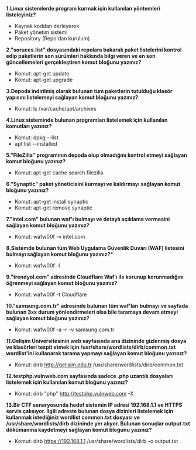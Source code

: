 **1.Linux sistemlerde program kurmak için kullanılan yöntemleri listeleyiniz?**
* Kaynak koddan derleyerek
* Paket yönetim sistemi
* Repository (Repo'dan kurulum)

**2."soruces.list" dosyasındaki repolara bakarak paket listelerini kontrol edip paketlerin son sürümleri hakkında bilgi veren ve en son güncellemeleri gerçekleştiren komut bloğunu yazınız?**
- Komut: apt-get update
- Komut: apt-get upgrade

**3.Depoda indirilmiş olarak bulunan tüm paketlerin tutulduğu klasör yapısını listelemeyi sağlayan komut bloğunu yazınız?**
- Komut: ls /var/cache/apt/archives

**4.Linux sisteminde bulunan programları listelemek için kullanılan komutları yazınız?**
- Komut: dpkg --list
- apt list --installed

**5."FileZilla" programının depoda olup olmadığını kontrol etmeyi sağlayan komut bloğunu yazınız?**
- Komut: apt-get cache search filezilla

**6."Synaptic" paket yöneticisini kurmayı ve kaldırmayı sağlayan komut bloğunu yazınız?**
- Komut: apt-get install synaptic
- Komut: apt-get remove synaptic

**7."intel.com" bulunan waf'ı bulmayı ve detaylı açıklama vermesini sağlayan komut bloğunu yazınız?**
- Komut: wafw00f -v intel.com

**8.Sistemde bulunan tüm Web Uygulama Güvenlik Duvarı (WAF) listesini bulmayı sağlayan komut bloğunu yazınız?***
- Komut: wafw00f -l

**9."trendyol.com" adresinde Cloudflare Waf'ı ile korunup korunmadığını öğrenmeyi sağlayan komut bloğunu yazınız?**
- Komut: wafw00f -t Cloudflare

**10."samsung.com.tr" adresinde bulunan tüm waf'ları bulmayı ve sayfada bulunan 3xx durum yönlendirmeleri olsa bile taramaya devam etmeyi sağlayan komut bloğunu yazınız?**
- Komut: wafw00f -a -r -v samsung.com.tr

**11.Gelişim Üniversitesinin web sayfasında ana dizininde gizlenmiş dosya ve klasörleri tespit etmek için /usr/share/wordlists/dirb/common.txt wordlist'ini kullanarak tarama yapmayı sağlayan
komut bloğunu yazınız?**
- Komut: dirb http://gelisim.edu.tr /usr/share/wordlists/dirb/common.txt

**12.testphp.vulnweb.com sayfasında sadece .php uzantılı dosyaları listelemek için kullanılan komut bloğunu yazınız?**
- Komut: dirb "php" http://testphp.vulnweb.com -X

**13.Bir CTF senaryosunda hedef sistemin IP adresi 192.168.1.1 ve HTTPS servis çalışıyor. İlgili adreste bulunan dosya dizinleri listelemek için kullanmak istediğiniz wordlist common.txt
dosyası ve /usr/share/wordlists/dirb dizininde yer alıyor. Bulunan sonuçlar output.txt dökümanına kaydetmeyi sağlayan komut bloğunu yazınız?**
- Komut:  dirb https://192.168.1.1 /usr/share/wordlists/dirb -o output.txt
